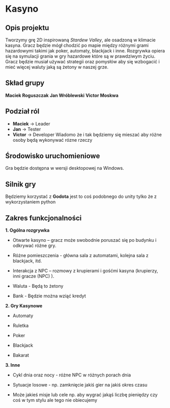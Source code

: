 # Kasyno

## Opis projektu  
Tworzymy grę 2D inspirowaną *Stardew Valley*, ale osadzoną w klimacie kasyna. Gracz będzie mógł chodzić po mapie między różnymi grami hazardowymi takimi jak poker, automaty, blackjack i inne. Rozgrywka opiera się na symulacji grania w gry hazardowe które są w prawdziwym życiu. Gracz będzie musiał używać strategii oraz pomysłów aby się wzbogacić i mieć więcej waluty jaką są żetony w naszej grze.

## Skład grupy  
**Maciek Roguszczak** 
**Jan Wróblewski** 
**Victor Moskwa**  

## Podział ról  
- **Maciek** → Leader
- **Jan** → Tester 
- **Victor** → Developer
Wiadomo że i tak będziemy się mieszać aby różne osoby będą wykonywać rózne rzeczy 

## Środowisko uruchomieniowe  
Gra będzie dostępna w wersji desktopowej na Windows.  

## Silnik gry  
Będziemy korzystać z **Godota** jest to coś podobnego do unity tylko że z wykorzystaniem python

## Zakres funkcjonalności 

**1. Ogólna rozgrywka**

- Otwarte kasyno – gracz może swobodnie poruszać się po budynku i odkrywać różne gry.
  
- Różne pomieszczenia - główna sala z automatami, kolejna sala z blackjack, itd.
  
- Interakcja z NPC – rozmowy z krupierami i gośćmi kasyna (krupierzy, inni gracze (NPC) ).

- Waluta - Będą to żetony

- Bank - Będzie można wziąć kredyt

**2. Gry Kasynowe**

- Automaty

- Ruletka

- Poker

- Blackjack

- Bakarat

**3. Inne**

- Cykl dnia oraz nocy - różne NPC w różnych porach dnia

- Sytuacje losowe - np. zamknięcie jakiś gier na jakiś okres czasu

- Może jakieś misje lub cele np. aby wygrać jakąś liczbę pieniędzy czy coś w tym stylu ale tego nie obiecujemy


  
  
